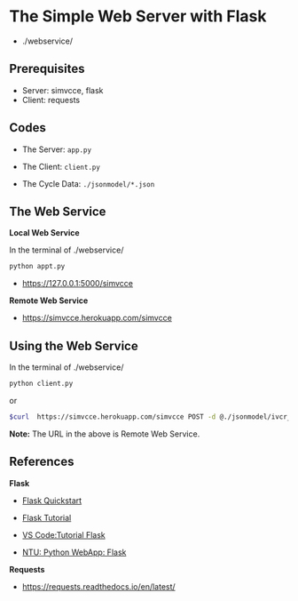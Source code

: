# The Simple Web Server with Flask

* ./webservice/

## Prerequisites

* Server: simvcce, flask
* Client: requests

## Codes

* The Server: `app.py`
  
* The Client: `client.py`

* The Cycle Data: `./jsonmodel/*.json`
 
## The Web Service

**Local Web Service**

In the terminal of ./webservice/
```bash
python appt.py
```
* https://127.0.0.1:5000/simvcce
 
**Remote Web Service** 

* https://simvcce.herokuapp.com/simvcce 

## Using the Web Service

In the terminal of ./webservice/

```bash
python client.py
```

or 

```bash
$curl  https://simvcce.herokuapp.com/simvcce POST -d @./jsonmodel/ivcr_11_1.json --header "Content-Type: application/json"
```

**Note:** The URL in the above is Remote Web Service.

## References

**Flask**

* [Flask Quickstart](https://flask.palletsprojects.com/en/2.1.x/quickstart/)

* [Flask Tutorial](https://flask.palletsprojects.com/en/2.1.x/tutorial/)

* [VS Code:Tutorial Flask](https://code.visualstudio.com/docs/python/tutorial-flask)

* [NTU: Python WebApp: Flask](https://www3.ntu.edu.sg/home/ehchua/programming/webprogramming/Python3_Flask.html)

**Requests**

* https://requests.readthedocs.io/en/latest/
